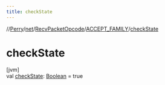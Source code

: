 ```yaml
---
title: checkState
---
```

//[Perry](../../../../index.html)/[net](../../index.html)/[RecvPacketOpcode](../index.html)/[ACCEPT_FAMILY](index.html)/[checkState](check-state.html)



# checkState



[jvm]\
val [checkState](check-state.html): [Boolean](https://kotlinlang.org/api/latest/jvm/stdlib/kotlin/-boolean/index.html) = true




